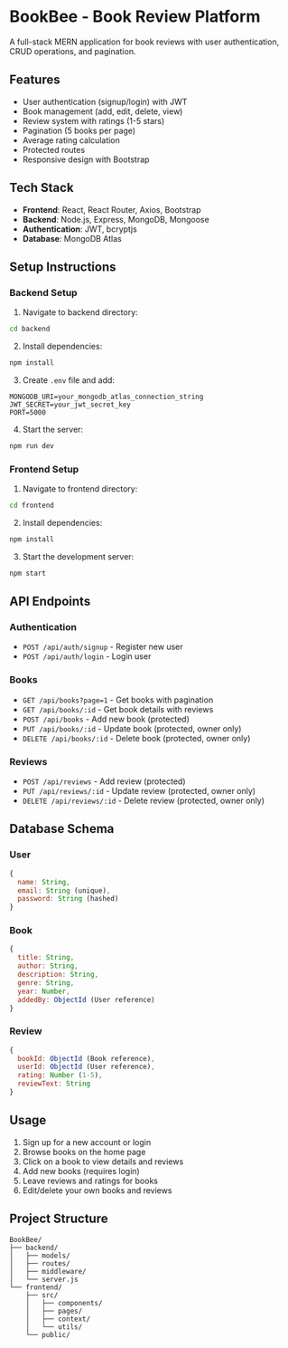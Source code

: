 # BookBee - Book Review Platform

A full-stack MERN application for book reviews with user authentication, CRUD operations, and pagination.

## Features

- User authentication (signup/login) with JWT
- Book management (add, edit, delete, view)
- Review system with ratings (1-5 stars)
- Pagination (5 books per page)
- Average rating calculation
- Protected routes
- Responsive design with Bootstrap

## Tech Stack

- **Frontend**: React, React Router, Axios, Bootstrap
- **Backend**: Node.js, Express, MongoDB, Mongoose
- **Authentication**: JWT, bcryptjs
- **Database**: MongoDB Atlas

## Setup Instructions

### Backend Setup

1. Navigate to backend directory:
```bash
cd backend
```

2. Install dependencies:
```bash
npm install
```

3. Create `.env` file and add:
```
MONGODB_URI=your_mongodb_atlas_connection_string
JWT_SECRET=your_jwt_secret_key
PORT=5000
```

4. Start the server:
```bash
npm run dev
```

### Frontend Setup

1. Navigate to frontend directory:
```bash
cd frontend
```

2. Install dependencies:
```bash
npm install
```

3. Start the development server:
```bash
npm start
```

## API Endpoints

### Authentication
- `POST /api/auth/signup` - Register new user
- `POST /api/auth/login` - Login user

### Books
- `GET /api/books?page=1` - Get books with pagination
- `GET /api/books/:id` - Get book details with reviews
- `POST /api/books` - Add new book (protected)
- `PUT /api/books/:id` - Update book (protected, owner only)
- `DELETE /api/books/:id` - Delete book (protected, owner only)

### Reviews
- `POST /api/reviews` - Add review (protected)
- `PUT /api/reviews/:id` - Update review (protected, owner only)
- `DELETE /api/reviews/:id` - Delete review (protected, owner only)

## Database Schema

### User
```javascript
{
  name: String,
  email: String (unique),
  password: String (hashed)
}
```

### Book
```javascript
{
  title: String,
  author: String,
  description: String,
  genre: String,
  year: Number,
  addedBy: ObjectId (User reference)
}
```

### Review
```javascript
{
  bookId: ObjectId (Book reference),
  userId: ObjectId (User reference),
  rating: Number (1-5),
  reviewText: String
}
```

## Usage

1. Sign up for a new account or login
2. Browse books on the home page
3. Click on a book to view details and reviews
4. Add new books (requires login)
5. Leave reviews and ratings for books
6. Edit/delete your own books and reviews

## Project Structure

```
BookBee/
├── backend/
│   ├── models/
│   ├── routes/
│   ├── middleware/
│   └── server.js
└── frontend/
    ├── src/
    │   ├── components/
    │   ├── pages/
    │   ├── context/
    │   └── utils/
    └── public/
```